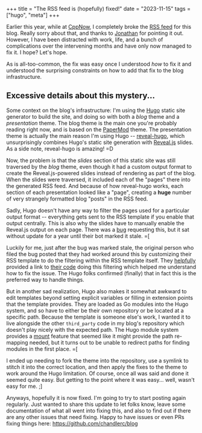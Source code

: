 +++
title = "The RSS feed is (hopefully) fixed!"
date = "2023-11-15"
tags = ["hugo", "meta"]
+++

Earlier this year, while at [CppNow], I completely broke the [RSS feed] for this
blog. Really sorry about that, and thanks to [Jonathan] for pointing it out.
However, I have been distracted with work, life, and a bunch of complications
over the intervening months and have only now managed to fix it. I hope? Let's
hope.

[CppNow]: https://cppnow.org/
[RSS feed]: https://chandlerc.blog/index.xml
[Jonathan]: https://www.foonathan.net/

As is all-too-common, the fix was easy once I understood _how_ to fix it and
understood the surprising constraints on how to add that fix to the blog
infrastructure.

## Excessive details about this mystery...

Some context on the blog's infrastructure: I'm using the [Hugo] static site
generator to build the site, and doing so with both a _blog_ theme and a
_presentation_ theme. The blog theme is the main one you're probably reading
right now, and is based on the [PaperMod] theme. The presentation theme is
actually the main reason I'm using Hugo -- [reveal-hugo], which unsurprisingly
combines Hugo's static site generation with [Reveal.js] slides. As a side note,
reveal-hugo is amazing! =D

[Hugo]: https://gohugo.io/
[PaperMod]: https://github.com/adityatelange/hugo-PaperMod
[reveal-hugo]: https://github.com/dzello/reveal-hugo
[Reveal.js]: https://revealjs.com/

Now, the problem is that the _slides_ section of this static site was still
traversed by the _blog_ theme, even though it had a custom output format to
create the Reveal.js-powered slides instead of rendering as part of the blog.
When the slides were traversed, it included each of the "pages" there into the
generated RSS feed. And because of how reveal-hugo works, each section of each
presentation looked like a "page", creating a **huge** number of very strangely
formatted blog "posts" in the RSS feed.

Sadly, Hugo doesn't have any way to filter the pages used for a particular
output format -- everything gets sent to the RSS template if you enable that
output centrally. This is also why the slides have to manually enable the
Reveal.js output on each page. There was a [bug][hugo-bug] requesting this, but
it sat without update for a year until their bot marked it stale. =[

[hugo-bug]: https://github.com/gohugoio/hugo/issues/10224

Luckily for me, just after the bug was marked stale, the original person who
filed the bug posted that they had worked around this by customizing their RSS
template to do the filtering within the RSS template itself. They [helpfully][1]
provided a link to [their code][2] doing this filtering which helped me
understand how to fix the issue. The Hugo folks confirmed (finally) that in fact
this is the preferred way to handle things.

[1]: https://github.com/gohugoio/hugo/issues/10224#issuecomment-1700388005
[2]:
  https://github.com/willfaught/paige/blob/master@%7B2023-08-31T05:26:20Z%7D/layouts/_default/rss.xml#L11

But in another sad realization, Hugo also makes it somewhat awkward to edit
templates beyond setting explicit variables or filling in extension points that
the template provides. They are loaded as Go modules into the Hugo system, and
so have to either be their own repository or be located at a specific path.
Because the template is someone else's work, I wanted it to live alongside the
other `third_party` code in my blog's repository which doesn't play nicely with
the expected path. The Hugo module system provides a [mount][hugo-mount] feature
that seemed like it might provide the path re-mapping needed, but it turns out
to be unable to redirect paths for finding modules in the first place. =[

[hugo-mount]:
  https://gohugo.io/hugo-modules/configuration/#module-configuration-mounts

I ended up needing to fork the theme into the repository, use a symlink to
stitch it into the correct location, and then apply the fixes to the theme to
work around the Hugo limitation. Of course, once all was said and done it seemed
quite easy. But getting to the point where it was easy... well, wasn't easy for
me. ;]

Anyways, hopefully it is now fixed. I'm going to try to start posting again
regularly. Just wanted to share this update to let folks know, leave some
documentation of what all went into fixing this, and also to find out if there
are any other issues that need fixing. Happy to have issues or even PRs fixing
things here: https://github.com/chandlerc/blog
